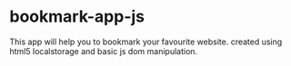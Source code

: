 # bookmark-app-js

This app will help you to bookmark your favourite website.
created using html5 localstorage and basic js dom manipulation.
